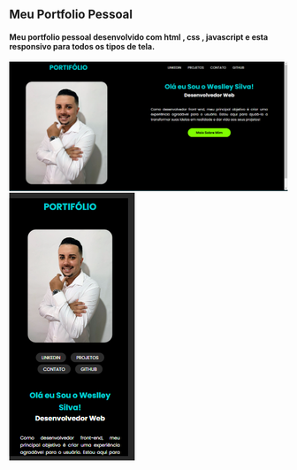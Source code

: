 <h2>Meu Portfolio Pessoal </h3>
<H4> Meu portfolio pessoal desenvolvido com html , css , javascript e esta responsivo para todos os tipos de tela. </H4>
<a src="https://portfolio-weslley.netlify.app/">
<img src="https://github.com/Weslley-silva23/portfolio-novo/blob/main/assets/portfolio%20novo%20desktop.png?raw=true">
<img src="https://github.com/Weslley-silva23/portfolio-novo/blob/main/assets/portfolio%20novo%20mobile.png?raw=true">
